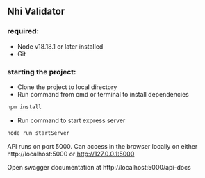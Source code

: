 ## Nhi Validator

### required:
- Node v18.18.1 or later installed
- Git

### starting the project:
- Clone the project to local directory
- Run command from cmd or terminal to install dependencies
``` cmd
npm install
```
- Run command to start express server
``` cmd
node run startServer
```

API runs on port 5000. Can access in the browser locally on either http://localhost:5000 or http://127.0.0.1:5000

Open swagger documentation at http://localhost:5000/api-docs


